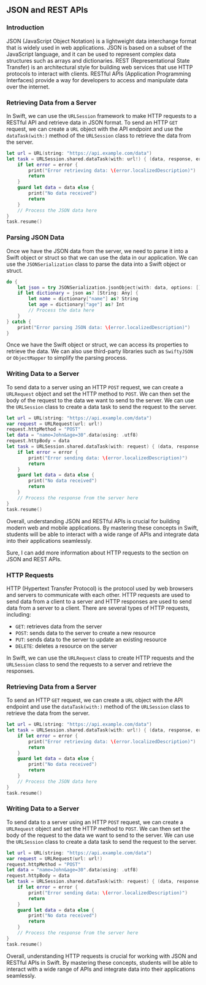 ## JSON and REST APIs

### Introduction

JSON (JavaScript Object Notation) is a lightweight data interchange format that is widely used in web applications. JSON is based on a subset of the JavaScript language, and it can be used to represent complex data structures such as arrays and dictionaries. REST (Representational State Transfer) is an architectural style for building web services that use HTTP protocols to interact with clients. RESTful APIs (Application Programming Interfaces) provide a way for developers to access and manipulate data over the internet.

### Retrieving Data from a Server

In Swift, we can use the `URLSession` framework to make HTTP requests to a RESTful API and retrieve data in JSON format. To send an HTTP `GET` request, we can create a `URL` object with the API endpoint and use the `dataTask(with:)` method of the `URLSession` class to retrieve the data from the server.

```swift
let url = URL(string: "https://api.example.com/data")
let task = URLSession.shared.dataTask(with: url!) { (data, response, error) in
    if let error = error {
        print("Error retrieving data: \(error.localizedDescription)")
        return
    }
    guard let data = data else {
        print("No data received")
        return
    }
    // Process the JSON data here
}
task.resume()
```

### Parsing JSON Data

Once we have the JSON data from the server, we need to parse it into a Swift object or struct so that we can use the data in our application. We can use the `JSONSerialization` class to parse the data into a Swift object or struct.

```swift
do {
    let json = try JSONSerialization.jsonObject(with: data, options: [])
    if let dictionary = json as? [String: Any] {
        let name = dictionary["name"] as? String
        let age = dictionary["age"] as? Int
        // Process the data here
    }
} catch {
    print("Error parsing JSON data: \(error.localizedDescription)")
}
```

Once we have the Swift object or struct, we can access its properties to retrieve the data. We can also use third-party libraries such as `SwiftyJSON` or `ObjectMapper` to simplify the parsing process.

### Writing Data to a Server

To send data to a server using an HTTP `POST` request, we can create a `URLRequest` object and set the HTTP method to `POST`. We can then set the body of the request to the data we want to send to the server. We can use the `URLSession` class to create a data task to send the request to the server.

```swift
let url = URL(string: "https://api.example.com/data")
var request = URLRequest(url: url!)
request.httpMethod = "POST"
let data = "name=John&age=30".data(using: .utf8)
request.httpBody = data
let task = URLSession.shared.dataTask(with: request) { (data, response, error) in
    if let error = error {
        print("Error sending data: \(error.localizedDescription)")
        return
    }
    guard let data = data else {
        print("No data received")
        return
    }
    // Process the response from the server here
}
task.resume()
```

Overall, understanding JSON and RESTful APIs is crucial for building modern web and mobile applications. By mastering these concepts in Swift, students will be able to interact with a wide range of APIs and integrate data into their applications seamlessly.


Sure, I can add more information about HTTP requests to the section on JSON and REST APIs.


### HTTP Requests

HTTP (Hypertext Transfer Protocol) is the protocol used by web browsers and servers to communicate with each other. HTTP requests are used to send data from a client to a server and HTTP responses are used to send data from a server to a client. There are several types of HTTP requests, including:

- `GET`: retrieves data from the server
- `POST`: sends data to the server to create a new resource
- `PUT`: sends data to the server to update an existing resource
- `DELETE`: deletes a resource on the server

In Swift, we can use the `URLRequest` class to create HTTP requests and the `URLSession` class to send the requests to a server and retrieve the responses. 

### Retrieving Data from a Server

To send an HTTP `GET` request, we can create a `URL` object with the API endpoint and use the `dataTask(with:)` method of the `URLSession` class to retrieve the data from the server.

```swift
let url = URL(string: "https://api.example.com/data")
let task = URLSession.shared.dataTask(with: url!) { (data, response, error) in
    if let error = error {
        print("Error retrieving data: \(error.localizedDescription)")
        return
    }
    guard let data = data else {
        print("No data received")
        return
    }
    // Process the JSON data here
}
task.resume()
```

### Writing Data to a Server

To send data to a server using an HTTP `POST` request, we can create a `URLRequest` object and set the HTTP method to `POST`. We can then set the body of the request to the data we want to send to the server. We can use the `URLSession` class to create a data task to send the request to the server.

```swift
let url = URL(string: "https://api.example.com/data")
var request = URLRequest(url: url!)
request.httpMethod = "POST"
let data = "name=John&age=30".data(using: .utf8)
request.httpBody = data
let task = URLSession.shared.dataTask(with: request) { (data, response, error) in
    if let error = error {
        print("Error sending data: \(error.localizedDescription)")
        return
    }
    guard let data = data else {
        print("No data received")
        return
    }
    // Process the response from the server here
}
task.resume()
```

Overall, understanding HTTP requests is crucial for working with JSON and RESTful APIs in Swift. By mastering these concepts, students will be able to interact with a wide range of APIs and integrate data into their applications seamlessly.
